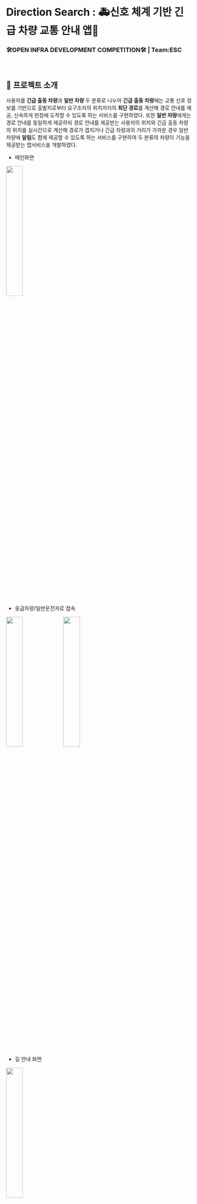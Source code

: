 
# **Direction Search** : 🚑신호 체계 기반 긴급 차량 교통 안내 앱🚒
### 🛠OPEN INFRA DEVELOPMENT COMPETITION🛠 | Team:ESC
<br/>

## **📝 프로젝트 소개**

사용자를 **긴급 출동 차량**과 **일반 차량** 두 분류로 나누어 **긴급 출동 차량**에는 교통 신호 정보를 기반으로 출발지로부터 요구조자의 위치까지의 **최단 경로**를 계산해 경로 안내를 제공, 신속하게 현장에 도착할 수 있도록 하는 서비스를 구현하였다. 또한 **일반 차량**에게는 경로 안내를 동일하게 제공하되 경로 안내를 제공받는 사용자의 위치와 긴급 출동 차량의 위치를 실시간으로 계산해 경로가 겹치거나 긴급 차량과의 거리가 가까운 경우 일반 차량에 **알림**도 함께 제공할 수 있도록 하는 서비스를 구현하여 두 분류의 차량이 기능을 제공받는 앱서비스을 개발하였다.

- 메인화면
<img src="https://user-images.githubusercontent.com/70185844/129472308-959ad539-0711-4041-b6d5-a5e710ae4702.jpeg" width="30%" height="30%">

- 응급차량/일반운전자로 접속

<img src="https://user-images.githubusercontent.com/70185844/129472306-4d2b8140-e18a-46d6-8d05-cbf6e634e749.jpeg" width="30%" height="30%"> <img src="https://user-images.githubusercontent.com/70185844/129472305-e2a0eab7-7b79-40b9-bb2c-386961f3d289.jpeg" width="30%" height="30%"> 

- 길 안내 화면
<img src="https://user-images.githubusercontent.com/70185844/129472309-791e83a8-a1e4-4f56-9c1b-073209a2bd53.jpeg" width="30%" height="30%">
<br/>

## **📚 Tech Stack**
```
frontend : React Native, Expo
backend : Spring
database : MySQL
model(NAVER Api) : Geocoding, Directions 5
api documentation/test : postman
cloud : NAVER CLOUD PLATFORM
```
| frontend                                                                                                                                                                                                                   | backend                                                                                                                                                                                                                                                                                                                                                                                                                                                                                                                                                                   | etc                                                                                                                                                                                                                                                                                                                                                                                                                                                                                                                                                                                                                                                                                                                                                                                                                                                                                                                                                                                                                                                                                                               |
|----------------------------------------------------------------------------------------------------------------------------------------------------------------------------------------------------------------------------|---------------------------------------------------------------------------------------------------------------------------------------------------------------------------------------------------------------------------------------------------------------------------------------------------------------------------------------------------------------------------------------------------------------------------------------------------------------------------------------------------------------------------------------------------------------------------|-------------------------------------------------------------------------------------------------------------------------------------------------------------------------------------------------------------------------------------------------------------------------------------------------------------------------------------------------------------------------------------------------------------------------------------------------------------------------------------------------------------------------------------------------------------------------------------------------------------------------------------------------------------------------------------------------------------------------------------------------------------------------------------------------------------------------------------------------------------------------------------------------------------------------------------------------------------------------------------------------------------------------------------------------------------------------------------------------------------------|
| <img src="https://img.shields.io/badge/React%20Native-61DAFB?style=flat-square&logo=React&logoColor=white"> <img src="https://img.shields.io/badge/Expo-000020?style=flat-square&logo=Expo&logoColor=white"> <br/> <img src="https://img.shields.io/badge/JavaScript-F7DF1E?style=flat-square&logo=JavaScript&logoColor=white"> | <img src="https://img.shields.io/badge/Spring-6DB33F?style=flat-square&logo=Spring&logoColor=white"> <img src="https://img.shields.io/badge/Java-007396?style=flat-square&logo=Java&logoColor=white"> <br/> <img src="https://img.shields.io/badge/MySQL-4479A1?style=flat-square&logo=MySQL&logoColor=white"> <img src="https://img.shields.io/badge/NAVER%20API-03C75A?style=flat-square&logo=Naver&logoColor=white"> | <img src="https://img.shields.io/badge/NAVER%20CLOUD%20PLATFORM-03C75A?style=flat-square&logo=Naver&logoColor=white"> <br/> <img src="https://img.shields.io/badge/Postman-FF6C37?style=flat-square&logo=Postman&logoColor=white"> <img src="https://img.shields.io/badge/GitHub-181717?style=flat-square&logo=GitHub&logoColor=white"> <br/> <img src="https://img.shields.io/badge/Visual%20Studio%20Code-007ACC?style=flat-square&logo=Visual%20Studio%20Code&logoColor=white">
<br/>

## **💻  설치**

### a. Expo 설치

[공식 사이트](https://docs.expo.dev)의 가이드를 따라서 Expo를 설치한다.

### b. 이 Repository를 Clone 한다.
```shell
git clone https://github.com/OIDC-ESC/Direction_search
```
<br/>

## **💻  실행**

**Direction_search/frontend/에서 다음을 실행**

```shell
npm run ios
npm run android
```
<br/>

## **🔒Team:ESC Member**

name | role | github |
--- | --- | --- | 
김유정 | AI, Backend | [@kimyu0218](https://github.com/kimyu0218) |
박소현 | AI, Backend | [@Sohyun-Dev](https://github.com/Sohyun-Dev)|
김태영 | AI, Frontend | [@EHOia](https://github.com/EHOia)|
주효정 | AI, Frontend | [@jhj2713](https://github.com/jhj2713)|

</br></br></br>
